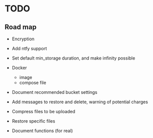 # TODO

## Road map
- Encryption
- Add ntfy support
- Set default min_storage duration, and make infinity possible
- Docker
    - image
    - compose file
- Document recommended bucket settings
- Add messages to restore and delete, warning of potential charges

- Compress files to be uploaded 
- Restore specific files
- Document functions (for real)

